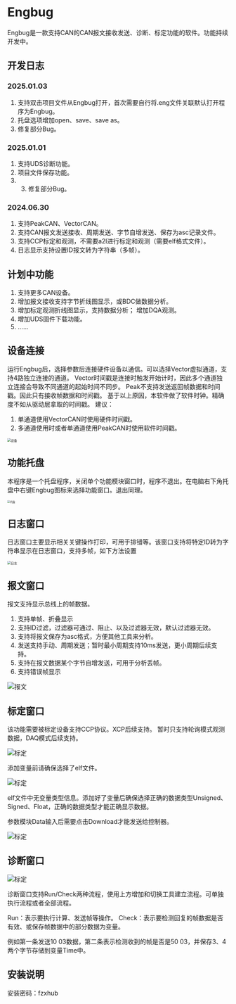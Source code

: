 # Engbug

Engbug是一款支持CAN的CAN报文接收发送、诊断、标定功能的软件。功能持续开发中。

## 开发日志

### 2025.01.03
1. 支持双击项目文件从Engbug打开，首次需要自行将.eng文件关联默认打开程序为Engbug。
2. 托盘选项增加open、save、save as。
3. 修复部分Bug。
### 2025.01.01
1. 支持UDS诊断功能。
2. 项目文件保存功能。
3. 3. 修复部分Bug。
### 2024.06.30
1. 支持PeakCAN、VectorCAN。
2. 支持CAN报文发送接收、周期发送、字节自增发送、保存为asc记录文件。
3. 支持CCP标定和观测，不需要a2l进行标定和观测（需要elf格式文件）。
5. 日志显示支持设置ID报文转为字符串（多帧）。

## 计划中功能
1. 支持更多CAN设备。
2. 增加报文接收支持字节折线图显示，或BDC做数据分析。
3. 增加标定观测折线图显示，支持数据分析； 增加DQA观测。
4. 增加UDS固件下载功能。
5. ......

## 设备连接

运行Engbug后，选择参数后连接硬件设备以通信。可以选择Vector虚拟通道，支持4路独立连接的通道。
Vector时间戳是连接时触发开始计时，因此多个通道独立连接会导致不同通道的起始时间不同步。
Peak不支持发送返回帧数据和时间戳。因此只有接收帧数据和时间戳。
基于以上原因，本软件做了软件时钟。精确度不如从驱动层拿取的时间戳。
建议：
1. 单通道使用VectorCAN时使用硬件时间戳。
2. 多通道使用时或者单通道使用PeakCAN时使用软件时间戳。

<img src="image/device.png" alt="设备" style="zoom: 50%;" />

## 功能托盘

本程序是一个托盘程序，关闭单个功能模块窗口时，程序不退出。在电脑右下角托盘中右键Engbug图标来选择功能窗口。退出同理。

<img src="image/try.png" alt="托盘" style="zoom: 40%;" />

## 日志窗口

日志窗口主要显示相关关键操作打印，可用于排错等。该窗口支持将特定ID转为字符串显示在日志窗口，支持多帧，如下方法设置

<img src="image/log.png" alt="日志" style="zoom:50%;" />

## 报文窗口
报文支持显示总线上的帧数据。
1. 支持单帧、折叠显示
2. 支持ID过滤，过滤器可通过、阻止、以及过滤器无效，默认过滤器无效。
3. 支持将报文保存为asc格式，方便其他工具来分析。
4. 发送支持手动、周期发送；暂时最小周期支持10ms发送，更小周期后续支持。
5. 支持在报文数据某个字节自增发送，可用于分析丢帧。
6. 支持错误帧显示

![报文](image/can.png)

## 标定窗口
该功能需要被标定设备支持CCP协议。XCP后续支持。
暂时只支持轮询模式观测数据，DAQ模式后续支持。

![标定](image/cal1.png)

添加变量前请确保选择了elf文件。

![标定](image/cal2.png)

elf文件中无变量类型信息。添加好了变量后确保选择正确的数据类型Unsigned、Signed、Float，正确的数据类型才能正确显示数据。

参数模块Data输入后需要点击Download才能发送给控制器。

![标定](image/cal3.png)

## 诊断窗口

![标定](image/dia1.png)

诊断窗口支持Run/Check两种流程，使用上方增加和切换工具建立流程。可单独执行流程或者全部流程。

Run：表示要执行计算、发送帧等操作。
Check：表示要检测回复的帧数据是否有效、或保存帧数据中的部分数据为变量。

例如第一条发送10 03数据，第二条表示检测收到的帧是否是50 03，并保存3、4两个字节存储到变量Time中。

## 安装说明

安装密码：fzxhub

